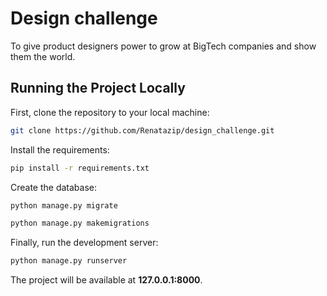 # Design challenge

To give product designers power to grow at BigTech companies and show them the world.

## Running the Project Locally

First, clone the repository to your local machine:

```bash
git clone https://github.com/Renatazip/design_challenge.git
```

Install the requirements:

```bash
pip install -r requirements.txt
```

Create the database:

```bash
python manage.py migrate
```
```bash
python manage.py makemigrations
```

Finally, run the development server:

```bash
python manage.py runserver
```

The project will be available at **127.0.0.1:8000**.


